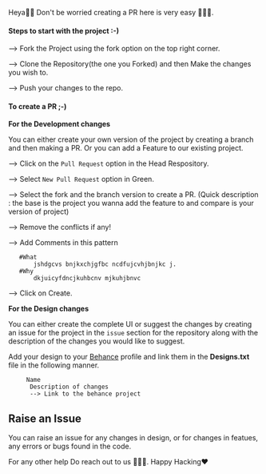 Heya👋🏻
Don't be worried creating a PR here is very easy 👨🏻‍💻.

#### Steps to start with the project :-)

--> Fork the Project using the fork option on the top right corner.

--> Clone the Repository(the one you Forked) and then Make the changes you wish to.

--> Push your changes to the repo.

#### To create a PR ;-)

**For the Development changes**
 
You can either create your own version of the project by creating a branch and then making a PR.
Or you can add a Feature to our existing project.

--> Click on the `Pull Request` option in the Head Respository. 

--> Select `New Pull Request` option in Green.

--> Select the fork and the branch version to create a PR.
     (Quick description : the base is the project you wanna add the feature to and compare is your version of project)
     
--> Remove the conflicts if any!

--> Add Comments in this pattern 
       
       #What
           jshdgcvs bnjkxchjgfbc ncdfujcvhjbnjkc j.
       #Why 
           dkjuicyfdncjkuhbcnv mjkuhjbnvc
           
--> Click on Create.

**For the Design changes**

You can either create the complete UI or suggest the changes by creating an issue for the project in the `issue` section for the repository
along with the description of the changes you would like to suggest.

Add your design to your [Behance](https://www.behance.net/) profile and link them in the **Designs.txt** file in the following manner.

         Name
          Description of changes 
          --> Link to the behance project

## Raise an Issue 

You can raise an issue for any changes in design, or for changes in featues, any errors or bugs found in the code.


For any other help Do reach out to us 🙋🏻‍♀️.
Happy Hacking❤


   
            

